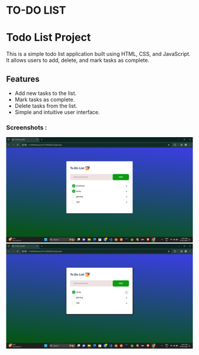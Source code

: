 # TO-DO LIST
# Todo List Project

This is a simple todo list application built using HTML, CSS, and JavaScript. It allows users to add, delete, and mark tasks as complete.

## Features

- Add new tasks to the list.
- Mark tasks as complete.
- Delete tasks from the list.
- Simple and intuitive user interface.

### Screenshots : 
<img src="screenshot/Screenshot (2).png"/>
<img src="screenshot/Screenshot (3).png"/>

